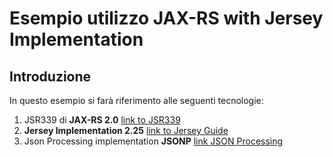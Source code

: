 # Esempio utilizzo JAX-RS with Jersey Implementation

## Introduzione
In questo esempio si farà riferimento alle seguenti tecnologie:
1. JSR339 di **JAX-RS 2.0** [link to JSR339](https://jcp.org/en/jsr/detail?id=339)
2. **Jersey Implementation 2.25** [link to Jersey Guide](https://jersey.java.net/documentation/latest/user-guide.html)
3. Json Processing implementation **JSONP** [link JSON Processing](https://jsonp.java.net/download.html)



